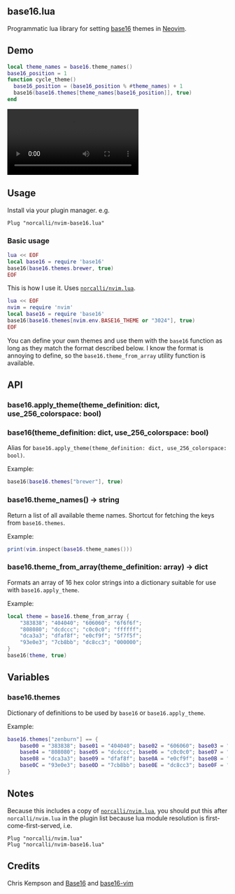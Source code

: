 ## base16.lua

Programmatic lua library for setting
[base16](https://github.com/chriskempson/base16) themes in
[Neovim](https://github.com/neovim/neovim).

## Demo

```lua
local theme_names = base16.theme_names()
base16_position = 1
function cycle_theme()
  base16_position = (base16_position % #theme_names) + 1
  base16(base16.themes[theme_names[base16_position]], true)
end
```

![Cycle themes](https://raw.githubusercontent.com/norcalli/github-assets/master/nvim-base16.lua-demo.webm)

## Usage

Install via your plugin manager. e.g.

```vim
Plug "norcalli/nvim-base16.lua"
```

### Basic usage

```lua
lua << EOF
local base16 = require 'base16'
base16(base16.themes.brewer, true)
EOF
```

This is how I use it. Uses [`norcalli/nvim.lua`](https://github.com/norcalli/nvim.lua).

```lua
lua << EOF
nvim = require 'nvim'
local base16 = require 'base16'
base16(base16.themes[nvim.env.BASE16_THEME or "3024"], true)
EOF
```

You can define your own themes and use them with the `base16` function as long
as they match the format described below. I know the format is annoying to
define, so the `base16.theme_from_array` utility function is available.

## API

### base16.apply_theme(theme_definition: dict, use_256_colorspace: bool)
### base16(theme_definition: dict, use_256_colorspace: bool)

Alias for `base16.apply_theme(theme_definition: dict, use_256_colorspace: bool)`.

Example:

```lua
base16(base16.themes["brewer"], true)
```


### base16.theme_names() -> string

Return a list of all available theme names. Shortcut for fetching the keys from `base16.themes`.

Example:

```lua
print(vim.inspect(base16.theme_names()))
```

### base16.theme_from_array(theme_definition: array) -> dict

Formats an array of 16 hex color strings into a dictionary suitable for use
with `base16.apply_theme`.

Example:

```lua
local theme = base16.theme_from_array {
	"383838"; "404040"; "606060"; "6f6f6f";
	"808080"; "dcdccc"; "c0c0c0"; "ffffff";
	"dca3a3"; "dfaf8f"; "e0cf9f"; "5f7f5f";
	"93e0e3"; "7cb8bb"; "dc8cc3"; "000000";
}
base16(theme, true)
```

## Variables

### base16.themes

Dictionary of definitions to be used by `base16` or `base16.apply_theme`.

Example:

```lua
base16.themes["zenburn"] == {
	base00 = "383838"; base01 = "404040"; base02 = "606060"; base03 = "6f6f6f";
	base04 = "808080"; base05 = "dcdccc"; base06 = "c0c0c0"; base07 = "ffffff";
	base08 = "dca3a3"; base09 = "dfaf8f"; base0A = "e0cf9f"; base0B = "5f7f5f";
	base0C = "93e0e3"; base0D = "7cb8bb"; base0E = "dc8cc3"; base0F = "000000";
}
```

## Notes

Because this includes a copy of
[`norcalli/nvim.lua`](https://github.com/norcalli/nvim.lua), you should put
this after `norcalli/nvim.lua` in the plugin list because lua module resolution
is first-come-first-served, i.e.

```vim
Plug "norcalli/nvim.lua"
Plug "norcalli/nvim-base16.lua"
```

## Credits

Chris Kempson and [Base16](https://github.com/chriskempson/base16) and [base16-vim](https://github.com/chriskempson/base16-vim)

<!-- vim: set ft=markdown: -->